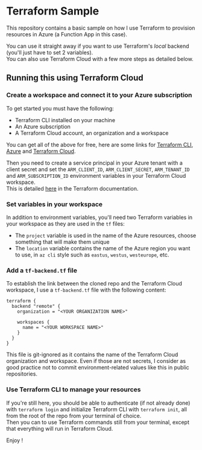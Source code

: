 # Terraform Sample

This repository contains a basic sample on how I use Terraform to provision resources in Azure (a Function App in this case).  

You can use it straight away if you want to use Terraform's *local* backend (you'll just have to set 2 variables).  
You can also use Terraform Cloud with a few more steps as detailed below.

## Running this using Terraform Cloud

### Create a workspace and connect it to your Azure subscription
To get started you must have the following:
- Terraform CLI installed on your machine
- An Azure subscription
- A Terraform Cloud account, an organization and a workspace

You can get all of the above for free, here are some links for [Terraform CLI](https://learn.hashicorp.com/tutorials/terraform/install-cli), [Azure](https://azure.microsoft.com/en-us/free/) and [Terraform Cloud](https://learn.hashicorp.com/collections/terraform/cloud-get-started).

Then you need to create a service principal in your Azure tenant with a client secret and set the `ARM_CLIENT_ID`, `ARM_CLIENT_SECRET`, `ARM_TENANT_ID` and `ARM_SUBSCRIPTION_ID` environment variables in your Terraform Cloud workspace.  
This is detailed [here](https://registry.terraform.io/providers/hashicorp/azurerm/latest/docs/guides/service_principal_client_secret) in the Terraform documentation.

### Set variables in your workspace
In addition to environment variables, you'll need two Terraform variables in your workspace as they are used in the `tf` files:
- The `project` variable is used in the name of the Azure resources, choose something that will make them unique
- The `location` variable contains the name of the Azure region you want to use, in `az cli` style such as `eastus`, `westus`, `westeurope`, etc.

### Add a `tf-backend.tf` file
To establish the link between the cloned repo and the Terraform Cloud workspace, I use a `tf-backend.tf` file with the following content:
```hcl
terraform {
  backend "remote" {
    organization = "<YOUR ORGANIZATION NAME>"

    workspaces {
      name = "<YOUR WORKSPACE NAME>"
    }
  }
}
```
This file is git-ignored as it contains the name of the Terraform Cloud organization and workspace. Even if those are not secrets, I consider as good practice not to commit environment-related values like this in public repositories.

### Use Terraform CLI to manage your resources
If you're still here, you should be able to authenticate (if not already done) with `terraform login` and initialize Terraform CLI with `terraform init`, all from the root of the repo from your terminal of choice.  
Then you can to use Terraform commands still from your terminal, except that everything will run in Terraform Cloud.

Enjoy !